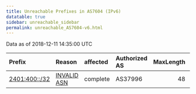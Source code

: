 ```yaml
---
title: Unreachable Prefixes in AS7604 (IPv6)
datatable: true
sidebar: unreachable_sidebar
permalink: unreachable_AS7604-v6.html
---
```


Data as of 2018-12-11 14:35:00 UTC


<div class="datatable-begin"></div>

| Prefix                                               | Reason                                                                                              | affected   | Authorized AS   |   MaxLength | Anchor                                       |   unreachable /48s |
|:-----------------------------------------------------|:----------------------------------------------------------------------------------------------------|:-----------|:----------------|------------:|:---------------------------------------------|-------------------:|
| [2401:400::/32](https://stat.ripe.net/2401:400::/32) | [INVALID ASN](https://rpki-validator.ripe.net/announcement-preview?asn=AS7604&prefix=2401:400::/32) | complete   | AS37996         |          48 | [APNIC](unreachable_APNIC_RPKI_Root-v6.html) |              65536 |

<div class="datatable-end"></div>